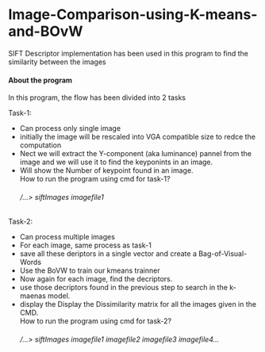 # Image-Comparison-using-K-means-and-BOvW
SIFT Descriptor implementation has been used in this program to find the similarity between the images 

#### About the program
In this program, the flow has been divided into 2 tasks

Task-1: 
+ Can process only single image
+ initially the image will be rescaled into VGA compatible size to redce the computation
+ Nect we will extract the Y-component (aka luminance) pannel from the image and we will use it to find the keyponints in an image. 
+ Will show the Number of keypoint found in an image. \
How to run the program using cmd for task-1? 
  ###### /...> siftImages imagefile1

Task-2:
+ Can process multiple images
+ For each image, same process as task-1
+ save all these deriptors in a single vector and create a Bag-of-Visual-Words
+ Use the BoVW to train our kmeans trainner
+ Now again for each image, find the decriptors. 
+ use those decriptors found in the previous step to search in the k-maenas model.
+ display the Display the Dissimilarity matrix for all the images given in the CMD. \
How to run the program using cmd for task-2? 
  ###### /...> siftImages imagefile1 imagefile2 imagefile3 imagefile4...
